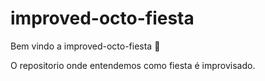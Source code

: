 # improved-octo-fiesta

Bem vindo a improved-octo-fiesta :tada:

O repositorio onde entendemos como fiesta é improvisado.
